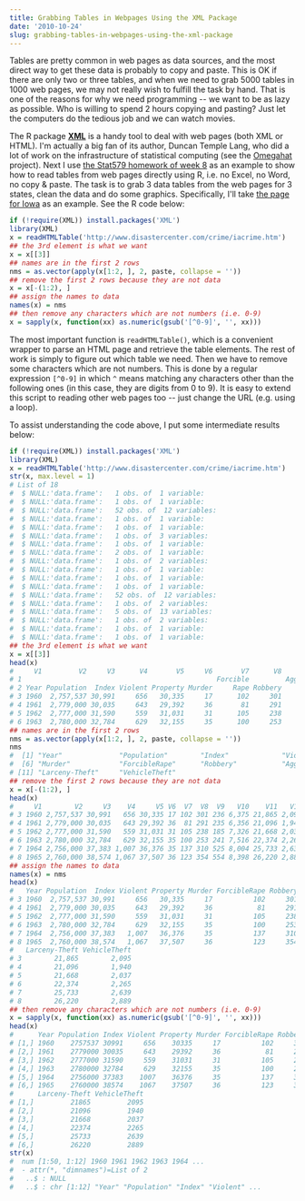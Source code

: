 ```yaml
---
title: Grabbing Tables in Webpages Using the XML Package
date: '2010-10-24'
slug: grabbing-tables-in-webpages-using-the-xml-package
---
```


Tables are pretty common in web pages as data sources, and the most direct way to get these data is probably to copy and paste. This is OK if there are only two or three tables, and when we need to grab 5000 tables in 1000 web pages, we may not really wish to fulfill the task by hand. That is one of the reasons for why we need programming -- we want to be as lazy as possible. Who is willing to spend 2 hours copying and pasting? Just let the computers do the tedious job and we can watch movies.

The R package [**XML**](http://www.omegahat.org/RSXML/) is a handy tool to deal with web pages (both XML or HTML). I'm actually a big fan of its author, Duncan Temple Lang, who did a lot of work on the infrastructure of statistical computing (see the [Omegahat](http://www.omegahat.org) project). Next I use [the Stat579 homework of week 8](http://www.public.iastate.edu/~hofmann/stat579/homework/week8.html) as an example to show how to read tables from web pages directly using R, i.e. no Excel, no Word, no copy & paste. The task is to grab 3 data tables from the web pages for 3 states, clean the data and do some graphics. Specifically, I'll take [the page for Iowa](http://www.disastercenter.com/crime/iacrime.htm) as an example. See the R code below:

```r 
if (!require(XML)) install.packages('XML')
library(XML)
x = readHTMLTable('http://www.disastercenter.com/crime/iacrime.htm')
## the 3rd element is what we want
x = x[[3]]
## names are in the first 2 rows
nms = as.vector(apply(x[1:2, ], 2, paste, collapse = ''))
## remove the first 2 rows because they are not data
x = x[-(1:2), ]
## assign the names to data
names(x) = nms
## then remove any characters which are not numbers (i.e. 0-9)
x = sapply(x, function(xx) as.numeric(gsub('[^0-9]', '', xx)))
```

The most important function is `readHTMLTable()`, which is a convenient wrapper to parse an HTML page and retrieve the table elements. The rest of work is simply to figure out which table we need. Then we have to remove some characters which are not numbers. This is done by a regular expression `[^0-9]` in which `^` means matching any characters other than the following ones (in this case, they are digits from 0 to 9). It is easy to extend this script to reading other web pages too -- just change the URL (e.g. using a loop).

To assist understanding the code above, I put some intermediate results below:

```r 
if (!require(XML)) install.packages('XML')
library(XML)
x = readHTMLTable('http://www.disastercenter.com/crime/iacrime.htm')
str(x, max.level = 1)
# List of 18
#  $ NULL:'data.frame':   1 obs. of  1 variable:
#  $ NULL:'data.frame':   1 obs. of  1 variable:
#  $ NULL:'data.frame':   52 obs. of  12 variables:
#  $ NULL:'data.frame':   1 obs. of  1 variable:
#  $ NULL:'data.frame':   1 obs. of  1 variable:
#  $ NULL:'data.frame':   1 obs. of  3 variables:
#  $ NULL:'data.frame':   1 obs. of  1 variable:
#  $ NULL:'data.frame':   2 obs. of  1 variable:
#  $ NULL:'data.frame':   1 obs. of  2 variables:
#  $ NULL:'data.frame':   1 obs. of  1 variable:
#  $ NULL:'data.frame':   1 obs. of  1 variable:
#  $ NULL:'data.frame':   1 obs. of  1 variable:
#  $ NULL:'data.frame':   52 obs. of  12 variables:
#  $ NULL:'data.frame':   1 obs. of  2 variables:
#  $ NULL:'data.frame':   5 obs. of  13 variables:
#  $ NULL:'data.frame':   1 obs. of  2 variables:
#  $ NULL:'data.frame':   1 obs. of  1 variable:
#  $ NULL:'data.frame':   1 obs. of  1 variable:
## the 3rd element is what we want
x = x[[3]]
head(x)
#     V1         V2     V3      V4       V5     V6       V7      V8         V9      V10      V11     V12
# 1                                                Forcible         Aggravated          Larceny- Vehicle
# 2 Year Population  Index Violent Property Murder     Rape Robbery    assault Burglary    Theft   Theft
# 3 1960  2,757,537 30,991     656   30,335     17      102     301        236    6,375   21,865   2,095
# 4 1961  2,779,000 30,035     643   29,392     36       81     291        235    6,356   21,096   1,940
# 5 1962  2,777,000 31,590     559   31,031     31      105     238        185    7,326   21,668   2,037
# 6 1963  2,780,000 32,784     629   32,155     35      100     253        241    7,516   22,374   2,265
## names are in the first 2 rows
nms = as.vector(apply(x[1:2, ], 2, paste, collapse = ''))
nms
#  [1] "Year"              "Population"        "Index"             "Violent"           "Property"
#  [6] "Murder"            "ForcibleRape"      "Robbery"           "Aggravatedassault" "Burglary"
# [11] "Larceny-Theft"     "VehicleTheft"
## remove the first 2 rows because they are not data
x = x[-(1:2), ]
head(x)
#     V1        V2     V3    V4     V5 V6  V7  V8  V9   V10    V11   V12
# 3 1960 2,757,537 30,991   656 30,335 17 102 301 236 6,375 21,865 2,095
# 4 1961 2,779,000 30,035   643 29,392 36  81 291 235 6,356 21,096 1,940
# 5 1962 2,777,000 31,590   559 31,031 31 105 238 185 7,326 21,668 2,037
# 6 1963 2,780,000 32,784   629 32,155 35 100 253 241 7,516 22,374 2,265
# 7 1964 2,756,000 37,383 1,007 36,376 35 137 310 525 8,004 25,733 2,639
# 8 1965 2,760,000 38,574 1,067 37,507 36 123 354 554 8,398 26,220 2,889
## assign the names to data
names(x) = nms
head(x)
#   Year Population  Index Violent Property Murder ForcibleRape Robbery Aggravatedassault Burglary
# 3 1960  2,757,537 30,991     656   30,335     17          102     301               236    6,375
# 4 1961  2,779,000 30,035     643   29,392     36           81     291               235    6,356
# 5 1962  2,777,000 31,590     559   31,031     31          105     238               185    7,326
# 6 1963  2,780,000 32,784     629   32,155     35          100     253               241    7,516
# 7 1964  2,756,000 37,383   1,007   36,376     35          137     310               525    8,004
# 8 1965  2,760,000 38,574   1,067   37,507     36          123     354               554    8,398
#   Larceny-Theft VehicleTheft
# 3        21,865        2,095
# 4        21,096        1,940
# 5        21,668        2,037
# 6        22,374        2,265
# 7        25,733        2,639
# 8        26,220        2,889
## then remove any characters which are not numbers (i.e. 0-9)
x = sapply(x, function(xx) as.numeric(gsub('[^0-9]', '', xx)))
head(x)
#      Year Population Index Violent Property Murder ForcibleRape Robbery Aggravatedassault Burglary
# [1,] 1960    2757537 30991     656    30335     17          102     301               236     6375
# [2,] 1961    2779000 30035     643    29392     36           81     291               235     6356
# [3,] 1962    2777000 31590     559    31031     31          105     238               185     7326
# [4,] 1963    2780000 32784     629    32155     35          100     253               241     7516
# [5,] 1964    2756000 37383    1007    36376     35          137     310               525     8004
# [6,] 1965    2760000 38574    1067    37507     36          123     354               554     8398
#      Larceny-Theft VehicleTheft
# [1,]         21865         2095
# [2,]         21096         1940
# [3,]         21668         2037
# [4,]         22374         2265
# [5,]         25733         2639
# [6,]         26220         2889
str(x)
#  num [1:50, 1:12] 1960 1961 1962 1963 1964 ...
#  - attr(*, "dimnames")=List of 2
#   ..$ : NULL
#   ..$ : chr [1:12] "Year" "Population" "Index" "Violent" ...
```
